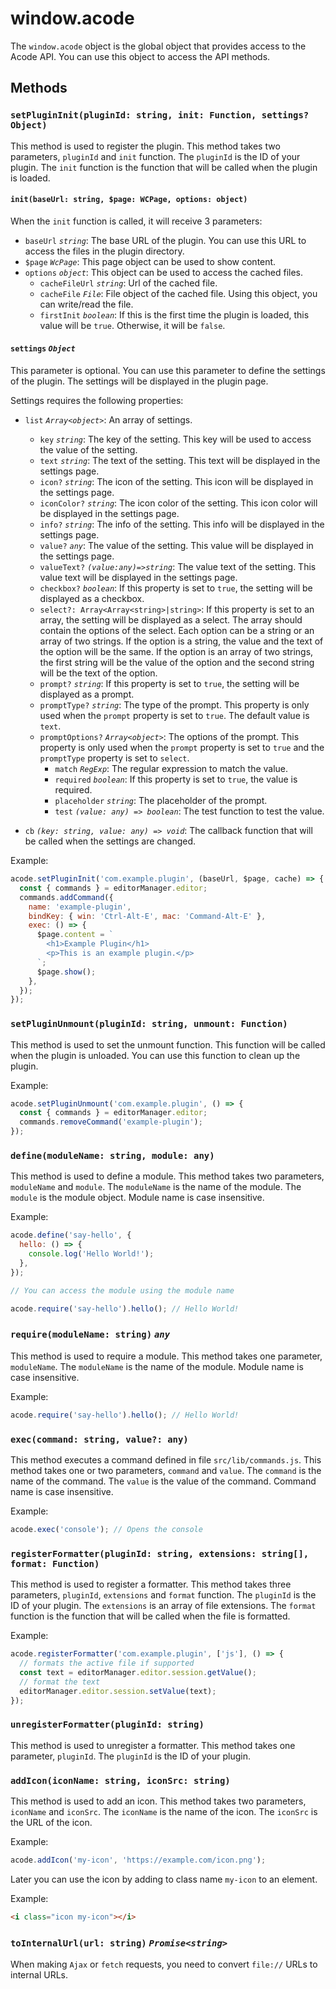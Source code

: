 # window.acode

The `window.acode` object is the global object that provides access to the Acode API. You can use this object to access the API methods.

## Methods

### `setPluginInit(pluginId: string, init: Function, settings? Object)`

This method is used to register the plugin. This method takes two parameters, `pluginId` and `init` function. The `pluginId` is the ID of your plugin. The `init` function is the function that will be called when the plugin is loaded.

#### `init(baseUrl: string, $page: WCPage, options: object)`

When the `init` function is called, it will receive 3 parameters:

- `baseUrl` _`string`_: The base URL of the plugin. You can use this URL to access the files in the plugin directory.
- `$page` _`WcPage`_: This page object can be used to show content.
- `options` _`object`_: This object can be used to access the cached files.
  - `cacheFileUrl` _`string`_: Url of the cached file.
  - `cacheFile` _`File`_: File object of the cached file. Using this object, you can write/read the file.
  - `firstInit` _`boolean`_: If this is the first time the plugin is loaded, this value will be `true`. Otherwise, it will be `false`.

#### `settings` _`Object`_

This parameter is optional. You can use this parameter to define the settings of the plugin. The settings will be displayed in the plugin page.

Settings requires the following properties:

- `list` _`Array<object>`_: An array of settings.

  - `key` _`string`_: The key of the setting. This key will be used to access the value of the setting.
  - `text` _`string`_: The text of the setting. This text will be displayed in the settings page.
  - `icon?` _`string`_: The icon of the setting. This icon will be displayed in the settings page.
  - `iconColor?` _`string`_: The icon color of the setting. This icon color will be displayed in the settings page.
  - `info?` _`string`_: The info of the setting. This info will be displayed in the settings page.
  - `value?` _`any`_: The value of the setting. This value will be displayed in the settings page.
  - `valueText?` _`(value:any)=>string`_: The value text of the setting. This value text will be displayed in the settings page.
  - `checkbox?` _`boolean`_: If this property is set to `true`, the setting will be displayed as a checkbox.
  - `select?: Array<Array<string>|string>`: If this property is set to an array, the setting will be displayed as a select. The array should contain the options of the select. Each option can be a string or an array of two strings. If the option is a string, the value and the text of the option will be the same. If the option is an array of two strings, the first string will be the value of the option and the second string will be the text of the option.
  - `prompt?` _`string`_: If this property is set to `true`, the setting will be displayed as a prompt.
  - `promptType?` _`string`_: The type of the prompt. This property is only used when the `prompt` property is set to `true`. The default value is `text`.
  - `promptOptions?` _`Array<object>`_: The options of the prompt. This property is only used when the `prompt` property is set to `true` and the `promptType` property is set to `select`.
    - `match` _`RegExp`_: The regular expression to match the value.
    - `required` _`boolean`_: If this property is set to `true`, the value is required.
    - `placeholder` _`string`_: The placeholder of the prompt.
    - `test` _`(value: any) => boolean`_: The test function to test the value.

- `cb` _`(key: string, value: any) => void`_: The callback function that will be called when the settings are changed.

Example:

```js
acode.setPluginInit('com.example.plugin', (baseUrl, $page, cache) => {
  const { commands } = editorManager.editor;
  commands.addCommand({
    name: 'example-plugin',
    bindKey: { win: 'Ctrl-Alt-E', mac: 'Command-Alt-E' },
    exec: () => {
      $page.content = `
        <h1>Example Plugin</h1>
        <p>This is an example plugin.</p>
      `;
      $page.show();
    },
  });
});
```

### `setPluginUnmount(pluginId: string, unmount: Function)`

This method is used to set the unmount function. This function will be called when the plugin is unloaded. You can use this function to clean up the plugin.

Example:

```js
acode.setPluginUnmount('com.example.plugin', () => {
  const { commands } = editorManager.editor;
  commands.removeCommand('example-plugin');
});
```

### `define(moduleName: string, module: any)`

This method is used to define a module. This method takes two parameters, `moduleName` and `module`. The `moduleName` is the name of the module. The `module` is the module object. Module name is case insensitive.

Example:

```js
acode.define('say-hello', {
  hello: () => {
    console.log('Hello World!');
  },
});

// You can access the module using the module name

acode.require('say-hello').hello(); // Hello World!
```

### `require(moduleName: string)` _`any`_

This method is used to require a module. This method takes one parameter, `moduleName`. The `moduleName` is the name of the module. Module name is case insensitive.

Example:

```js
acode.require('say-hello').hello(); // Hello World!
```

### `exec(command: string, value?: any)`

This method executes a command defined in file `src/lib/commands.js`. This method takes one or two parameters, `command` and `value`. The `command` is the name of the command. The `value` is the value of the command. Command name is case insensitive.

Example:

```js
acode.exec('console'); // Opens the console
```

### `registerFormatter(pluginId: string, extensions: string[], format: Function)`

This method is used to register a formatter. This method takes three parameters, `pluginId`, `extensions` and `format` function. The `pluginId` is the ID of your plugin. The `extensions` is an array of file extensions. The `format` function is the function that will be called when the file is formatted.

Example:

```js
acode.registerFormatter('com.example.plugin', ['js'], () => {
  // formats the active file if supported
  const text = editorManager.editor.session.getValue();
  // format the text
  editorManager.editor.session.setValue(text);
});
```

### `unregisterFormatter(pluginId: string)`

This method is used to unregister a formatter. This method takes one parameter, `pluginId`. The `pluginId` is the ID of your plugin.

### `addIcon(iconName: string, iconSrc: string)`

This method is used to add an icon. This method takes two parameters, `iconName` and `iconSrc`. The `iconName` is the name of the icon. The `iconSrc` is the URL of the icon.

Example:

```js
acode.addIcon('my-icon', 'https://example.com/icon.png');
```

Later you can use the icon by adding to class name `my-icon` to an element.

Example:

```html
<i class="icon my-icon"></i>
```

### `toInternalUrl(url: string)` _`Promise<string>`_

When making `Ajax` or `fetch` requests, you need to convert `file://` URLs to internal URLs.
